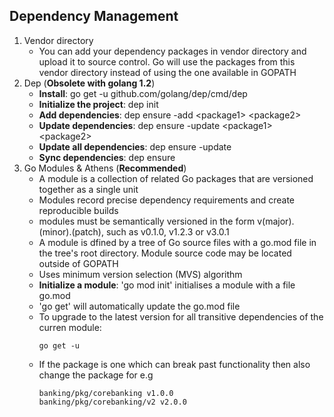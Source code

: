 
## Dependency Management
1. Vendor directory
    * You can add your dependency packages in vendor directory and upload it to source control. Go will use the packages from this vendor directory instead of using the one available in GOPATH
2. Dep (**Obsolete with golang 1.2**)
    * **Install**: go get -u github.com/golang/dep/cmd/dep
    * **Initialize the project**: dep init
    * **Add dependencies**: dep ensure -add \<package1> \<package2>
    * **Update dependencies**: dep ensure -update \<package1> \<package2>
    * **Update all dependencies**: dep ensure -update
    * **Sync dependencies**: dep ensure
3. Go Modules & Athens (**Recommended**)
    * A module is a collection of related Go packages that are versioned together as a single unit
    * Modules record precise dependency requirements and create reproducible builds
    * modules must be semantically versioned in the form v(major).(minor).(patch), such as v0.1.0, v1.2.3 or v3.0.1
    * A module is dfined by a tree of Go source files with a go.mod file in the tree's root directory. Module source code may be located outside of GOPATH
    * Uses minimum version selection (MVS) algorithm
    * **Initialize a module**: 'go mod init' initialises a module with a file go.mod
    * 'go get' will automatically update the go.mod file
    * To upgrade to the latest version for all transitive dependencies of the curren module:
        ```
        go get -u
        ```
    * If the package is one which can break past functionality then also change the package for e.g
        ``` 
        banking/pkg/corebanking v1.0.0
        banking/pkg/corebanking/v2 v2.0.0
        ```
